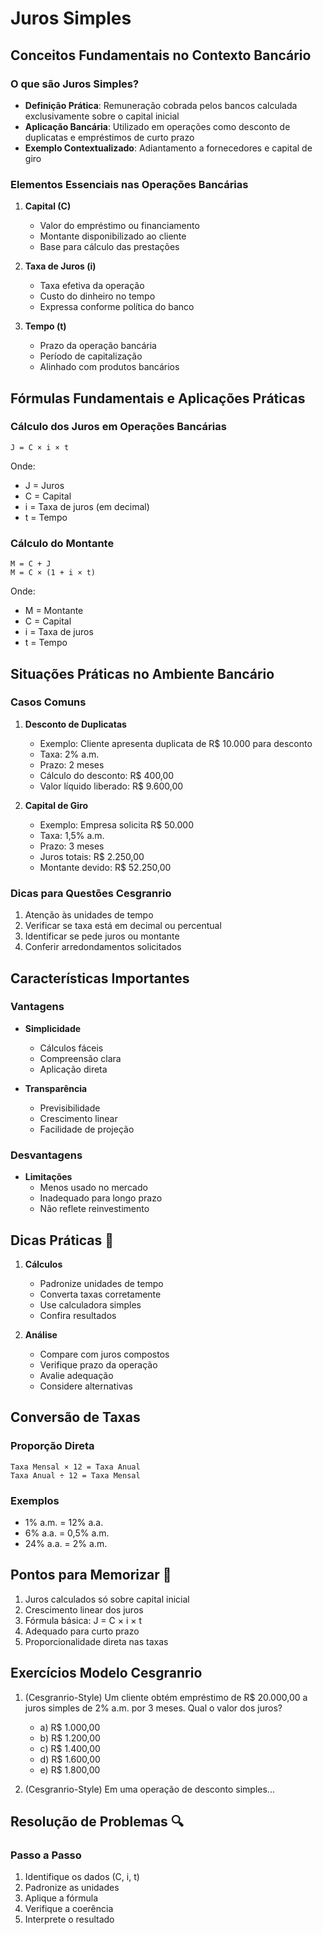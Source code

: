 # Juros Simples

## Conceitos Fundamentais no Contexto Bancário

### O que são Juros Simples?
- **Definição Prática**: Remuneração cobrada pelos bancos calculada exclusivamente sobre o capital inicial
- **Aplicação Bancária**: Utilizado em operações como desconto de duplicatas e empréstimos de curto prazo
- **Exemplo Contextualizado**: Adiantamento a fornecedores e capital de giro

### Elementos Essenciais nas Operações Bancárias
1. **Capital (C)**
   - Valor do empréstimo ou financiamento
   - Montante disponibilizado ao cliente
   - Base para cálculo das prestações

2. **Taxa de Juros (i)**
   - Taxa efetiva da operação
   - Custo do dinheiro no tempo
   - Expressa conforme política do banco

3. **Tempo (t)**
   - Prazo da operação bancária
   - Período de capitalização
   - Alinhado com produtos bancários

## Fórmulas Fundamentais e Aplicações Práticas

### Cálculo dos Juros em Operações Bancárias
```
J = C × i × t
```
Onde:
- J = Juros
- C = Capital
- i = Taxa de juros (em decimal)
- t = Tempo

### Cálculo do Montante
```
M = C + J
M = C × (1 + i × t)
```
Onde:
- M = Montante
- C = Capital
- i = Taxa de juros
- t = Tempo

## Situações Práticas no Ambiente Bancário

### Casos Comuns
1. **Desconto de Duplicatas**
   - Exemplo: Cliente apresenta duplicata de R$ 10.000 para desconto
   - Taxa: 2% a.m.
   - Prazo: 2 meses
   - Cálculo do desconto: R$ 400,00
   - Valor líquido liberado: R$ 9.600,00

2. **Capital de Giro**
   - Exemplo: Empresa solicita R$ 50.000
   - Taxa: 1,5% a.m.
   - Prazo: 3 meses
   - Juros totais: R$ 2.250,00
   - Montante devido: R$ 52.250,00

### Dicas para Questões Cesgranrio
1. Atenção às unidades de tempo
2. Verificar se taxa está em decimal ou percentual
3. Identificar se pede juros ou montante
4. Conferir arredondamentos solicitados

## Características Importantes

### Vantagens
- **Simplicidade**
  - Cálculos fáceis
  - Compreensão clara
  - Aplicação direta

- **Transparência**
  - Previsibilidade
  - Crescimento linear
  - Facilidade de projeção

### Desvantagens
- **Limitações**
  - Menos usado no mercado
  - Inadequado para longo prazo
  - Não reflete reinvestimento

## Dicas Práticas 🎯

1. **Cálculos**
   - Padronize unidades de tempo
   - Converta taxas corretamente
   - Use calculadora simples
   - Confira resultados

2. **Análise**
   - Compare com juros compostos
   - Verifique prazo da operação
   - Avalie adequação
   - Considere alternativas

## Conversão de Taxas

### Proporção Direta
```
Taxa Mensal × 12 = Taxa Anual
Taxa Anual ÷ 12 = Taxa Mensal
```

### Exemplos
- 1% a.m. = 12% a.a.
- 6% a.a. = 0,5% a.m.
- 24% a.a. = 2% a.m.

## Pontos para Memorizar 📌

1. Juros calculados só sobre capital inicial
2. Crescimento linear dos juros
3. Fórmula básica: J = C × i × t
4. Adequado para curto prazo
5. Proporcionalidade direta nas taxas

## Exercícios Modelo Cesgranrio

1. (Cesgranrio-Style) Um cliente obtém empréstimo de R$ 20.000,00 a juros simples de 2% a.m. por 3 meses. Qual o valor dos juros?
   - a) R$ 1.000,00
   - b) R$ 1.200,00
   - c) R$ 1.400,00
   - d) R$ 1.600,00
   - e) R$ 1.800,00

2. (Cesgranrio-Style) Em uma operação de desconto simples...

## Resolução de Problemas 🔍

### Passo a Passo
1. Identifique os dados (C, i, t)
2. Padronize as unidades
3. Aplique a fórmula
4. Verifique a coerência
5. Interprete o resultado
